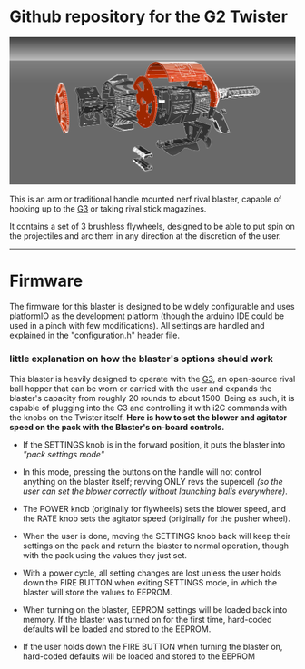 
# Github repository for the G2 Twister
![image](https://raw.githubusercontent.com/DrGlaucous/G2/main/Images/Twister.PNG)

This is an arm or traditional handle mounted nerf rival blaster, capable of hooking up to the [G3](https://github.com/DrGlaucous/G3) or taking rival stick magazines.

It contains a set of 3 brushless flywheels, designed to be able to put spin on the projectiles and arc them in any direction at the discretion of the user.
___
# Firmware
The firmware for this blaster is designed to be widely configurable and uses platformIO as the development platform (though the arduino IDE could be used in a pinch with few modifications). All settings are handled and explained in the "configuration.h" header file.


### little explanation on how the blaster's options should work

This blaster is heavily designed to operate with the [G3](https://github.com/DrGlaucous/G3), an open-source rival ball hopper that can be worn or carried with the user and expands the blaster's capacity from roughly 20 rounds to about 1500.
Being as such, it is capable of plugging into the G3 and controlling it with i2C commands with the knobs on the Twister itself.
**Here is how to set the blower and agitator speed on the pack with the Blaster's on-board controls.**


* If the SETTINGS knob is in the forward position, it puts the blaster into *"pack settings mode"*

* In this mode, pressing the buttons on the handle will not control anything on the blaster itself; revving ONLY revs the supercell *(so the user can set the blower correctly without launching balls everywhere)*.

* The POWER knob (originally for flywheels) sets the blower speed, and the RATE knob sets the agitator speed (originally for the pusher wheel).

* When the user is done, moving the SETTINGS knob back will keep their settings on the pack and return the blaster to normal operation, though with the pack using the values they just set.

* With a power cycle, all setting changes are lost unless the user holds down the FIRE BUTTON when exiting SETTINGS mode, in which the blaster will store the values to EEPROM.

* When turning on the blaster, EEPROM settings will be loaded back into memory. If the blaster was turned on for the first time, hard-coded defaults will be loaded and stored to the EEPROM.

* If the user holds down the FIRE BUTTON when turning the blaster on, hard-coded defaults will be loaded and stored to the EEPROM
